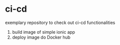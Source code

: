# ci-cd
exemplary repository to check out ci-cd functionalities
1) build image of simple ionic app
2) deploy image do Docker hub
